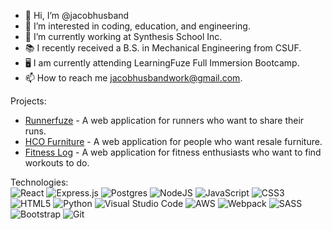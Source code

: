 - 👋 Hi, I’m @jacobhusband
- 👀 I’m interested in coding, education, and engineering.
- 🌱 I’m currently working at Synthesis School Inc.
- 📚 I recently received a B.S. in Mechanical Engineering from CSUF.
- 🖥 I am currently attending LearningFuze Full Immersion Bootcamp.
- 📫 How to reach me jacobhusbandwork@gmail.com.

Projects:  
- [Runnerfuze](https://runnerfuze.jacobhusband.com/) - A web application for runners who want to share their runs. 
- [HCO Furniture](https://hcofurniture.com/) - A web application for people who want resale furniture.
- [Fitness Log](https://jacobhusband.github.io/fitness-log/#home) - A web application for fitness enthusiasts who want to find workouts to do.  
 
Technologies:  
![React](https://img.shields.io/badge/react-%2320232a.svg?style=for-the-badge&logo=react&logoColor=%2361DAFB)
![Express.js](https://img.shields.io/badge/express.js-%23404d59.svg?style=for-the-badge&logo=express&logoColor=%2361DAFB)
![Postgres](https://img.shields.io/badge/postgres-%23316192.svg?style=for-the-badge&logo=postgresql&logoColor=white)
![NodeJS](https://img.shields.io/badge/node.js-6DA55F?style=for-the-badge&logo=node.js&logoColor=white)
![JavaScript](https://img.shields.io/badge/javascript-%23323330.svg?style=for-the-badge&logo=javascript&logoColor=%23F7DF1E)
![CSS3](https://img.shields.io/badge/css3-%231572B6.svg?style=for-the-badge&logo=css3&logoColor=white)
![HTML5](https://img.shields.io/badge/html5-%23E34F26.svg?style=for-the-badge&logo=html5&logoColor=white)
![Python](https://img.shields.io/badge/python-3670A0?style=for-the-badge&logo=python&logoColor=ffdd54)
![Visual Studio Code](https://img.shields.io/badge/Visual%20Studio%20Code-0078d7.svg?style=for-the-badge&logo=visual-studio-code&logoColor=white)
![AWS](https://img.shields.io/badge/AWS-%23FF9900.svg?style=for-the-badge&logo=amazon-aws&logoColor=white)
![Webpack](https://img.shields.io/badge/webpack-%238DD6F9.svg?style=for-the-badge&logo=webpack&logoColor=black)
![SASS](https://img.shields.io/badge/SASS-hotpink.svg?style=for-the-badge&logo=SASS&logoColor=white)
![Bootstrap](https://img.shields.io/badge/bootstrap-%23563D7C.svg?style=for-the-badge&logo=bootstrap&logoColor=white)
![Git](https://img.shields.io/badge/git-%23F05033.svg?style=for-the-badge&logo=git&logoColor=white)

<!---
jacobhusband/jacobhusband is a ✨ special ✨ repository because its `README.md` (this file) appears on your GitHub profile.
You can click the Preview link to take a look at your changes.
--->
